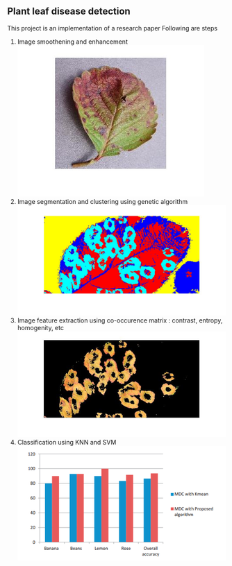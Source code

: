 ## Plant leaf disease detection

This project is an implementation of a research paper
Following are steps
1. Image smoothening and enhancement
![recorded_path](https://github.com/the-ray-kar/Plant-leaf-disease-detection/blob/main/sample_results/orignal.jpg)
3. Image segmentation and clustering using genetic algorithm
![recorded_path](https://github.com/the-ray-kar/Plant-leaf-disease-detection/blob/main/sample_results/cluestered1.jpg)
6. Image feature extraction using co-occurence matrix : contrast, entropy, homogenity, etc
 ![recorded_path](https://github.com/the-ray-kar/Plant-leaf-disease-detection/blob/main/sample_results/impseg1.jpg)
7. Classification using KNN and SVM
![recorded_path](https://github.com/the-ray-kar/Plant-leaf-disease-detection/blob/main/sample_results/results.png)
